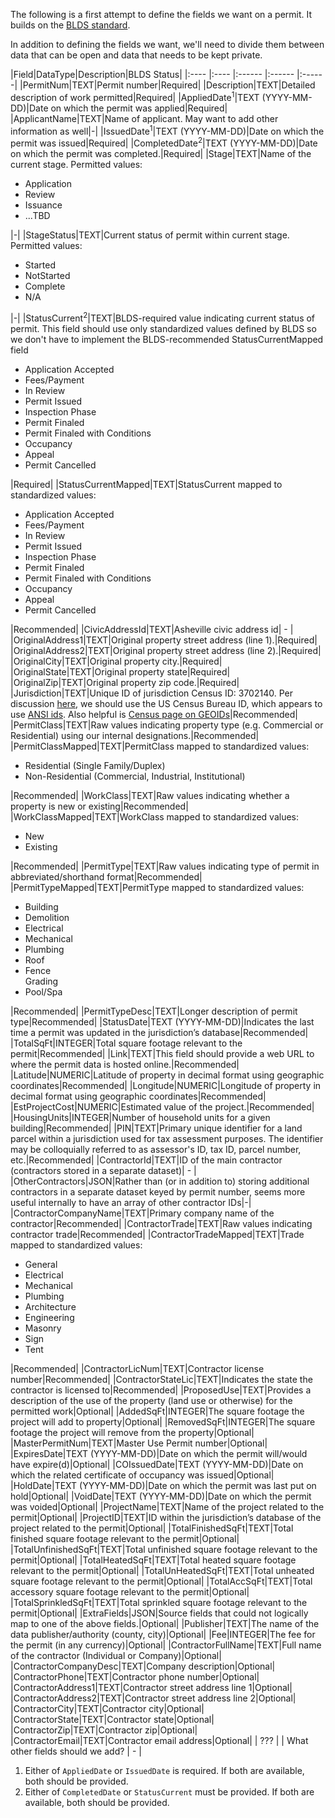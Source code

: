 The following is a first attempt to define the fields we want on a permit. It builds on the [BLDS standard](https://github.com/open-data-standards/permitdata.org/wiki).

In addition to defining the fields we want, we'll need to divide them between data that can be open and data that needs to be kept private.

|Field|DataType|Description|BLDS Status|
|:---- |:---- |:------ |:------ |:------|
|PermitNum|TEXT|Permit number|Required|
|Description|TEXT|Detailed description of work permitted|Required|
|AppliedDate<sup>1</sup>|TEXT (YYYY-MM-DD)|Date on which the permit was applied|Required|
|ApplicantName|TEXT|Name of applicant. May want to add other information as well|-|
|IssuedDate<sup>1</sup>|TEXT (YYYY-MM-DD)|Date on which the permit was issued|Required|
|CompletedDate<sup>2</sup>|TEXT (YYYY-MM-DD)|Date on which the permit was completed.|Required|
|Stage|TEXT|Name of the current stage. Permitted values: <ul> <li>Application</li> <li>Review</li> <li>Issuance</li> <li>...TBD</li> </ul>|-|
|StageStatus|TEXT|Current status of permit within current stage. Permitted values:<ul><li>Started</li> <li>NotStarted</li> <li>Complete</li> <li>N/A</li></ul>|-|
|StatusCurrent<sup>2</sup>|TEXT|BLDS-required value indicating current status of permit. This field should use only standardized values defined by BLDS so we don't have to implement the BLDS-recommended StatusCurrentMapped field <ul><li>Application Accepted</li><li>Fees/Payment</li><li>In Review</li><li>Permit Issued</li><li>Inspection Phase</li><li>Permit Finaled</li><li>Permit Finaled with Conditions</li><li>Occupancy</li><li>Appeal</li><li>Permit Cancelled</li></ul>|Required|
|StatusCurrentMapped|TEXT|StatusCurrent mapped to standardized values:<ul><li>Application Accepted</li><li>Fees/Payment</li><li>In Review</li><li>Permit Issued</li><li>Inspection Phase</li><li>Permit Finaled</li><li>Permit Finaled with Conditions</li><li>Occupancy</li><li>Appeal</li><li>Permit Cancelled</li></ul>|Recommended|
|CivicAddressId|TEXT|Asheville civic address id| - |
|OriginalAddress1|TEXT|Original property street address (line 1).|Required|
|OriginalAddress2|TEXT|Original property street address (line 2).|Required|
|OriginalCity|TEXT|Original property city.|Required|
|OriginalState|TEXT|Original property state|Required|
|OriginalZip|TEXT|Original property zip code.|Required|
|Jurisdiction|TEXT|Unique ID of jurisdiction Census ID: 3702140. Per discussion [here](https://github.com/open-data-standards/permitdata.org/issues/70), we should use the US Census Bureau ID, which appears to use [ANSI ids](https://www.census.gov/geo/reference/codes/cou.html). Also helpful is [Census page on GEOIDs](https://www.census.gov/geo/reference/geoidentifiers.html)|Recommended|
|PermitClass|TEXT|Raw values indicating property type (e.g. Commercial or Residential) using our internal designations.|Recommended|
|PermitClassMapped|TEXT|PermitClass mapped to standardized values:<ul><li>Residential (Single Family/Duplex)</li><li>Non-Residential (Commercial, Industrial, Institutional)</li></ul>|Recommended|
|WorkClass|TEXT|Raw values indicating whether a property is new or existing|Recommended|
|WorkClassMapped|TEXT|WorkClass mapped to standardized values:<ul><li>New</li><li>Existing</li></ul>|Recommended|
|PermitType|TEXT|Raw values indicating type of permit in abbreviated/shorthand format|Recommended|
|PermitTypeMapped|TEXT|PermitType mapped to standardized values:<ul><li>Building</li><li>Demolition</li><li>Electrical</i><li>Mechanical</li><li>Plumbing</li><li>Roof</li><li>Fence</li>Grading</li><li>Pool/Spa</li></ul>|Recommended|
|PermitTypeDesc|TEXT|Longer description of permit type|Recommended|
|StatusDate|TEXT (YYYY-MM-DD)|Indicates the last time a permit was updated in the jurisdiction’s database|Recommended|
|TotalSqFt|INTEGER|Total square footage relevant to the permit|Recommended|
|Link|TEXT|This field should provide a web URL to where the permit data is hosted online.|Recommended|
|Latitude|NUMERIC|Latitude of property in decimal format using geographic coordinates|Recommended|
|Longitude|NUMERIC|Longitude of property in decimal format using geographic coordinates|Recommended|
|EstProjectCost|NUMERIC|Estimated value of the project.|Recommended|
|HousingUnits|INTEGER|Number of household units for a given building|Recommended|
|PIN|TEXT|Primary unique identifier for a land parcel within a jurisdiction used for tax assessment purposes. The identifier may be colloquially referred to as assessor's ID, tax ID, parcel number, etc.|Recommended|
|ContractorId|TEXT|ID of the main contractor (contractors stored in a separate dataset)| - |
|OtherContractors|JSON|Rather than (or in addition to) storing additional contractors in a separate dataset keyed by permit number, seems more useful internally to have an array of other contractor IDs|-|
|ContractorCompanyName|TEXT|Primary company name of the contractor|Recommended|
|ContractorTrade|TEXT|Raw values indicating contractor trade|Recommended|
|ContractorTradeMapped|TEXT|Trade mapped to standardized values:<ul><li>General</li><li>Electrical</li><li>Mechanical</li><li>Plumbing</li><li>Architecture</li><li>Engineering</li><li>Masonry</li><li>Sign</li><li>Tent</li></ul>|Recommended|
|ContractorLicNum|TEXT|Contractor license number|Recommended|
|ContractorStateLic|TEXT|Indicates the state the contractor is licensed to|Recommended|
|ProposedUse|TEXT|Provides a description of the use of the property (land use or otherwise) for the permitted work|Optional|
|AddedSqFt|INTEGER|The square footage the project will add to property|Optional|
|RemovedSqFt|INTEGER|The square footage the project will remove from the property|Optional|
|MasterPermitNum|TEXT|Master Use Permit number|Optional|
|ExpiresDate|TEXT (YYYY-MM-DD)|Date on which the permit will/would have expire(d)|Optional|
|COIssuedDate|TEXT (YYYY-MM-DD)|Date on which the related certificate of occupancy was issued|Optional|
|HoldDate|TEXT (YYYY-MM-DD)|Date on which the permit was last put on hold|Optional|
|VoidDate|TEXT (YYYY-MM-DD)|Date on which the permit was voided|Optional|
|ProjectName|TEXT|Name of the project related to the permit|Optional|
|ProjectID|TEXT|ID within the jurisdiction’s database of the project related to the permit|Optional|
|TotalFinishedSqFt|TEXT|Total finished square footage relevant to the permit|Optional|
|TotalUnfinishedSqFt|TEXT|Total unfinished square footage relevant to the permit|Optional|
|TotalHeatedSqFt|TEXT|Total heated square footage relevant to the permit|Optional|
|TotalUnHeatedSqFt|TEXT|Total unheated square footage relevant to the permit|Optional|
|TotalAccSqFt|TEXT|Total accessory square footage relevant to the permit|Optional|
|TotalSprinkledSqFt|TEXT|Total sprinkled square footage relevant to the permit|Optional|
|ExtraFields|JSON|Source fields that could not logically map to one of the above fields.|Optional|
|Publisher|TEXT|The name of the data publisher/authority (county, city)|Optional|
|Fee|INTEGER|The fee for the permit (in any currency)|Optional|
|ContractorFullName|TEXT|Full name of the contractor (Individual or Company)|Optional|
|ContractorCompanyDesc|TEXT|Company description|Optional|
|ContractorPhone|TEXT|Contractor phone number|Optional|
|ContractorAddress1|TEXT|Contractor street address line 1|Optional|
|ContractorAddress2|TEXT|Contractor street address line 2|Optional|
|ContractorCity|TEXT|Contractor city|Optional|
|ContractorState|TEXT|Contractor state|Optional|
|ContractorZip|TEXT|Contractor zip|Optional|
|ContractorEmail|TEXT|Contractor email address|Optional|
| ??? | | What other fields should we add? | - |
1. Either of ```AppliedDate``` or ```IssuedDate``` is required. If both are available, both should be provided.
2. Either of ```CompletedDate``` or ```StatusCurrent``` must be provided. If both are available, both should be provided.
